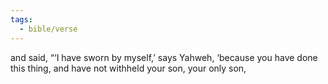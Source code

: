 ```yaml
---
tags:
  - bible/verse
---
```

and said, “‘I have sworn by myself,’ says Yahweh, ‘because you have done this thing, and have not withheld your son, your only son,